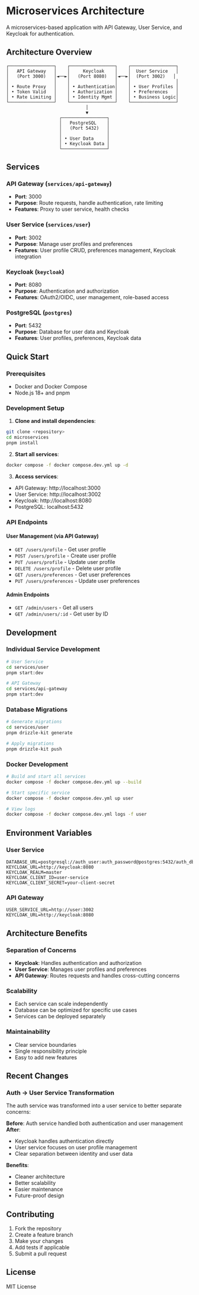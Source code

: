 # Microservices Architecture

A microservices-based application with API Gateway, User Service, and Keycloak for authentication.

## Architecture Overview

```
┌─────────────────┐    ┌─────────────────┐    ┌─────────────────┐
│   API Gateway   │    │     Keycloak    │    │  User Service   │
│   (Port 3000)   │◄──►│   (Port 8080)   │◄──►│  (Port 3002)   │
│                 │    │                 │    │                 │
│ • Route Proxy   │    │ • Authentication│    │ • User Profiles │
│ • Token Valid   │    │ • Authorization │    │ • Preferences   │
│ • Rate Limiting │    │ • Identity Mgmt │    │ • Business Logic│
└─────────────────┘    └─────────────────┘    └─────────────────┘
                              │
                              ▼
                    ┌─────────────────┐
                    │   PostgreSQL    │
                    │   (Port 5432)   │
                    │                 │
                    │ • User Data     │
                    │ • Keycloak Data │
                    └─────────────────┘
```

## Services

### API Gateway (`services/api-gateway`)
- **Port**: 3000
- **Purpose**: Route requests, handle authentication, rate limiting
- **Features**: Proxy to user service, health checks

### User Service (`services/user`)
- **Port**: 3002
- **Purpose**: Manage user profiles and preferences
- **Features**: User profile CRUD, preferences management, Keycloak integration

### Keycloak (`keycloak`)
- **Port**: 8080
- **Purpose**: Authentication and authorization
- **Features**: OAuth2/OIDC, user management, role-based access

### PostgreSQL (`postgres`)
- **Port**: 5432
- **Purpose**: Database for user data and Keycloak
- **Features**: User profiles, preferences, Keycloak data

## Quick Start

### Prerequisites
- Docker and Docker Compose
- Node.js 18+ and pnpm

### Development Setup

1. **Clone and install dependencies**:
```bash
git clone <repository>
cd microservices
pnpm install
```

2. **Start all services**:
```bash
docker compose -f docker compose.dev.yml up -d
```

3. **Access services**:
- API Gateway: http://localhost:3000
- User Service: http://localhost:3002
- Keycloak: http://localhost:8080
- PostgreSQL: localhost:5432

### API Endpoints

#### User Management (via API Gateway)
- `GET /users/profile` - Get user profile
- `POST /users/profile` - Create user profile
- `PUT /users/profile` - Update user profile
- `DELETE /users/profile` - Delete user profile
- `GET /users/preferences` - Get user preferences
- `PUT /users/preferences` - Update user preferences

#### Admin Endpoints
- `GET /admin/users` - Get all users
- `GET /admin/users/:id` - Get user by ID

## Development

### Individual Service Development

```bash
# User Service
cd services/user
pnpm start:dev

# API Gateway
cd services/api-gateway
pnpm start:dev
```

### Database Migrations

```bash
# Generate migrations
cd services/user
pnpm drizzle-kit generate

# Apply migrations
pnpm drizzle-kit push
```

### Docker Development

```bash
# Build and start all services
docker compose -f docker compose.dev.yml up --build

# Start specific service
docker compose -f docker compose.dev.yml up user

# View logs
docker compose -f docker compose.dev.yml logs -f user
```

## Environment Variables

### User Service
```env
DATABASE_URL=postgresql://auth_user:auth_password@postgres:5432/auth_db
KEYCLOAK_URL=http://keycloak:8080
KEYCLOAK_REALM=master
KEYCLOAK_CLIENT_ID=user-service
KEYCLOAK_CLIENT_SECRET=your-client-secret
```

### API Gateway
```env
USER_SERVICE_URL=http://user:3002
KEYCLOAK_URL=http://keycloak:8080
```

## Architecture Benefits

### Separation of Concerns
- **Keycloak**: Handles authentication and authorization
- **User Service**: Manages user profiles and preferences
- **API Gateway**: Routes requests and handles cross-cutting concerns

### Scalability
- Each service can scale independently
- Database can be optimized for specific use cases
- Services can be deployed separately

### Maintainability
- Clear service boundaries
- Single responsibility principle
- Easy to add new features

## Recent Changes

### Auth → User Service Transformation
The auth service was transformed into a user service to better separate concerns:

**Before**: Auth service handled both authentication and user management
**After**: 
- Keycloak handles authentication directly
- User service focuses on user profile management
- Clear separation between identity and user data

**Benefits**:
- Cleaner architecture
- Better scalability
- Easier maintenance
- Future-proof design

## Contributing

1. Fork the repository
2. Create a feature branch
3. Make your changes
4. Add tests if applicable
5. Submit a pull request

## License

MIT License 